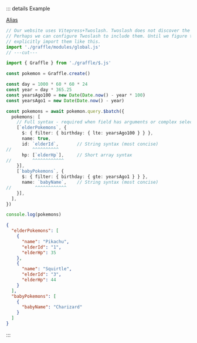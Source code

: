 ::: details Example

<div class="ExampleSnippet">
<a href="../../examples/document-builder/document-builder_alias">Alias</a>

<!-- dprint-ignore-start -->
```ts twoslash
// Our website uses Vitepress+Twoslash. Twoslash does not discover the generated Graffle modules.
// Perhaps we can configure Twoslash to include them. Until we figure that out, we have to
// explicitly import them like this.
import './graffle/modules/global.js'
// ---cut---

import { Graffle } from './graffle/$.js'

const pokemon = Graffle.create()

const day = 1000 * 60 * 60 * 24
const year = day * 365.25
const yearsAgo100 = new Date(Date.now() - year * 100)
const yearsAgo1 = new Date(Date.now() - year)

const pokemons = await pokemon.query.$batch({
  pokemons: [
    // Full syntax - required when field has arguments or complex selection
    [`elderPokemons`, {
      $: { filter: { birthday: { lte: yearsAgo100 } } },
      name: true,
      id: `elderId`,       // String syntax (most concise)
//        ^^^^^^^^^^
      hp: [`elderHp`],     // Short array syntax
//        ^^^^^^^^^^^^
    }],
    [`babyPokemons`, {
      $: { filter: { birthday: { gte: yearsAgo1 } } },
      name: `babyName`,    // String syntax (most concise)
//         ^^^^^^^^^^^^
    }],
  ],
})

console.log(pokemons)
```
<!-- dprint-ignore-end -->

<!-- dprint-ignore-start -->
```json
{
  "elderPokemons": [
    {
      "name": "Pikachu",
      "elderId": "1",
      "elderHp": 35
    },
    {
      "name": "Squirtle",
      "elderId": "3",
      "elderHp": 44
    }
  ],
  "babyPokemons": [
    {
      "babyName": "Charizard"
    }
  ]
}
```
<!-- dprint-ignore-end -->

</div>
:::
